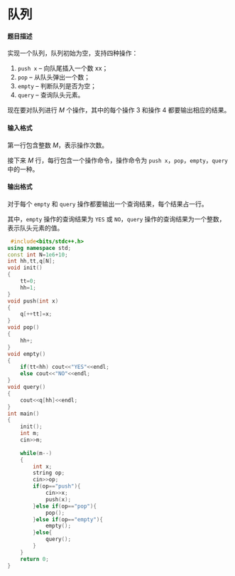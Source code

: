 # 队列

#### 题目描述

实现一个队列，队列初始为空，支持四种操作：

1. `push x` – 向队尾插入一个数 xx；
2. `pop` – 从队头弹出一个数；
3. `empty` – 判断队列是否为空；
4. `query` – 查询队头元素。

现在要对队列进行 $M$ 个操作，其中的每个操作 $3$ 和操作 $4$ 都要输出相应的结果。

#### 输入格式

第一行包含整数 $M$，表示操作次数。

接下来 $M$ 行，每行包含一个操作命令，操作命令为 `push x`，`pop`，`empty`，`query` 中的一种。

#### 输出格式

对于每个 `empty` 和 `query` 操作都要输出一个查询结果，每个结果占一行。

其中，`empty` 操作的查询结果为 `YES` 或 `NO`，`query` 操作的查询结果为一个整数，表示队头元素的值。



```c++
 #include<bits/stdc++.h>
using namespace std;
const int N=1e6+10;
int hh,tt,q[N];
void init()
{
    tt=0;
    hh=1;
}
void push(int x)
{
    q[++tt]=x;
}
void pop()
{
    hh+;
}
void empty()
{
    if(tt<hh) cout<<"YES"<<endl;
    else cout<<"NO"<<endl;
}
void query()
{
    cout<<q[hh]<<endl;
}
int main()
{
    init();
    int m;
    cin>>m;
    
    while(m--)
    {
        int x;
        string op;
        cin>>op;
        if(op=="push"){
            cin>>x;
            push(x);
        }else if(op=="pop"){
            pop();
        }else if(op=="empty"){
            empty();
        }else{
            query();
        }
    }
    return 0;
}
```

